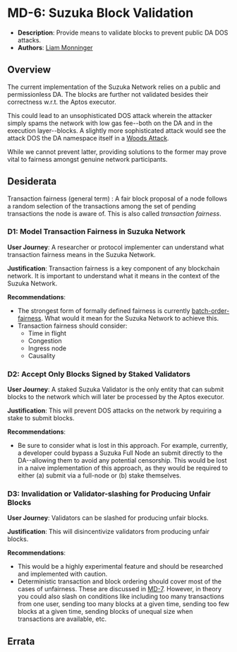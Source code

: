 # MD-6: Suzuka Block Validation
- **Description**: Provide means to validate blocks to prevent public DA DOS attacks.
- **Authors**: [Liam Monninger](mailto:liam@movementlabs.xyz)


## Overview
The current implementation of the Suzuka Network relies on a public and permissionless DA. The blocks are further not validated besides their correctness w.r.t. the Aptos executor. 

This could lead to an unsophisticated DOS attack wherein the attacker simply spams the network with low gas fee--both on the DA and in the execution layer--blocks. A slightly more sophisticated attack would see the attack DOS the DA namespace itself in a [Woods Attack](https://forum.celestia.org/t/woods-attack-on-celestia/59).

While we cannot prevent latter, providing solutions to the former may prove vital to fairness amongst genuine network participants.

## Desiderata

Transaction fairness (general term) : A fair block proposal of a node follows a random selection of the transactions among the set of pending transactions the node is aware of. This is also called _transaction fairness_.
<!--
  List out the specific desiderata. Each entry should consist of:

  1. Title: A concise name for the desideratum.
  2. User Journey: A one or two-sentence statement focusing on the "user" (could be a human, machine, software, etc.) and their interaction or experience.
  3. Description (optional): A more detailed explanation if needed.
  4. Justification: The reasoning behind the desideratum. Why is it necessary or desired?
  5. Recommendations (optional): Suggestions or guidance related to the desideratum.

  Format as:

  ### Desideratum Title

  **User Journey**: [user] can [action].

  **Description**: <More detailed explanation if needed (optional)>

  **Justification**: <Why this is a significant or required desideratum>

  **Recommendations**: <Any specific guidance or suggestions (optional)>

  TODO: Remove this comment before finalizing.
-->
### D1: Model Transaction Fairness in Suzuka Network
**User Journey**: A researcher or protocol implementer can understand what transaction fairness means in the Suzuka Network.

**Justification**: Transaction fairness is a key component of any blockchain network. It is important to understand what it means in the context of the Suzuka Network.

**Recommendations**:
- The strongest form of formally defined fairness is currently [batch-order-fairness](https://link.springer.com/chapter/10.1007/978-3-030-56877-1_16). What would it mean for the Suzuka Network to achieve this. 
- Transaction fairness should consider:
    - Time in flight
    - Congestion
    - Ingress node
    - Causality

### D2: Accept Only Blocks Signed by Staked Validators
**User Journey**: A staked Suzuka Validator is the only entity that can submit blocks to the network which will later be processed by the Aptos executor.

**Justification**: This will prevent DOS attacks on the network by requiring a stake to submit blocks.

**Recommendations**:
- Be sure to consider what is lost in this approach. For example, currently, a developer could bypass a Suzuka Full Node an submit directly to the DA--allowing them to avoid any potential censorship. This would be lost in a naive implementation of this approach, as they would be required to either (a) submit via a full-node or (b) stake themselves.

### D3: Invalidation or Validator-slashing for Producing Unfair Blocks
**User Journey**: Validators can be slashed for producing unfair blocks.

**Justification**: This will disincentivize validators from producing unfair blocks.

**Recommendations**:
- This would be a highly experimental feature and should be researched and implemented with caution. 
- Deterministic transaction and block ordering should cover most of the cases of unfairness. These are discussed in [MD-7](../md-7/README.md). However, in theory you could also slash on conditions like including too many transactions from one user, sending too many blocks at a given time, sending too few blocks at a given time, sending blocks of unequal size when transactions are available, etc.


## Errata
<!--
  Errata should be maintained after publication.

  1. **Transparency and Clarity**: An erratum acknowledges any corrections made post-publication, ensuring that readers are not misled and are always equipped with the most accurate information.

  2. **Accountability**: By noting errors openly, we maintain a high level of responsibility and ownership over our content. It’s an affirmation that we value precision and are ready to correct oversights.

  Each erratum should briefly describe the discrepancy and the correction made, accompanied by a reference to the date and version of the desiderata in which the error was identified.

  TODO: Maintain this comment.
-->
